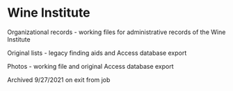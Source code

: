 # Wine Institute

<p>Organizational records - working files for administrative records of the Wine Institute</p>
<p>Original lists - legacy finding aids and Access database export</p>
<p>Photos - working file and original Access database export</p> 

Archived 9/27/2021 on exit from job

